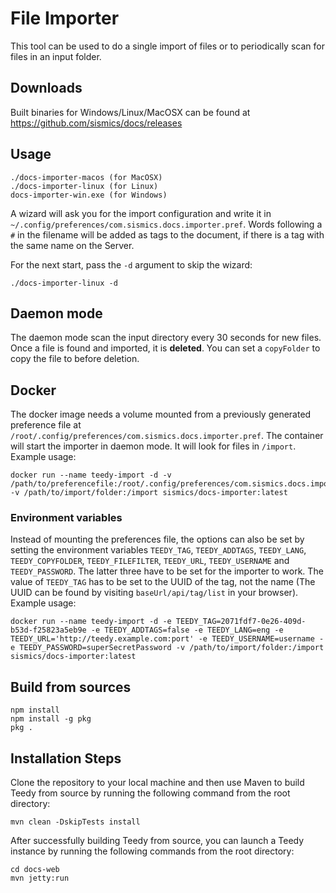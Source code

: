 # File Importer

This tool can be used to do a single import of files or to periodically scan for files in an input folder.

## Downloads

Built binaries for Windows/Linux/MacOSX can be found at <https://github.com/sismics/docs/releases>

## Usage

```console
./docs-importer-macos (for MacOSX)
./docs-importer-linux (for Linux)
docs-importer-win.exe (for Windows)
```

A wizard will ask you for the import configuration and write it in `~/.config/preferences/com.sismics.docs.importer.pref`.
Words following a `#` in the filename will be added as tags to the document, if there is a tag with the same name on the Server.

For the next start, pass the `-d` argument to skip the wizard:

```console
./docs-importer-linux -d
```

## Daemon mode

The daemon mode scan the input directory every 30 seconds for new files. Once a file is found and imported, it is **deleted**. You can set a `copyFolder` to copy the file to before deletion.

## Docker

The docker image needs a volume mounted from a previously generated preference file at `/root/.config/preferences/com.sismics.docs.importer.pref`. The container will start the importer in daemon mode. It will look for files in `/import`.
Example usage:

```
docker run --name teedy-import -d -v /path/to/preferencefile:/root/.config/preferences/com.sismics.docs.importer.pref -v /path/to/import/folder:/import sismics/docs-importer:latest
```
### Environment variables
Instead of mounting the preferences file, the options can also be set by setting the environment variables `TEEDY_TAG`, `TEEDY_ADDTAGS`, `TEEDY_LANG`, `TEEDY_COPYFOLDER`, `TEEDY_FILEFILTER`, `TEEDY_URL`, `TEEDY_USERNAME` and `TEEDY_PASSWORD`.
The latter three have to be set for the importer to work. The value of `TEEDY_TAG` has to be set to the UUID of the tag, not the name (The UUID can be found by visiting `baseUrl/api/tag/list` in your browser).
Example usage:

```
docker run --name teedy-import -d -e TEEDY_TAG=2071fdf7-0e26-409d-b53d-f25823a5eb9e -e TEEDY_ADDTAGS=false -e TEEDY_LANG=eng -e TEEDY_URL='http://teedy.example.com:port' -e TEEDY_USERNAME=username -e TEEDY_PASSWORD=superSecretPassword -v /path/to/import/folder:/import sismics/docs-importer:latest
```

## Build from sources

```console
npm install
npm install -g pkg
pkg .
```

## Installation Steps
Clone the repository to your local machine and then use Maven to build Teedy from source by running the following command from the root directory:
```console
mvn clean -DskipTests install
```
After successfully building Teedy from source, you can launch a Teedy instance by running the following commands from the root directory:
```console
cd docs-web
mvn jetty:run
```

